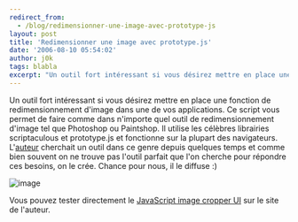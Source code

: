 ```yaml
---
redirect_from:
  - /blog/redimensionner-une-image-avec-prototype-js
layout: post
title: 'Redimensionner une image avec prototype.js'
date: '2006-08-10 05:54:02'
author: j0k
tags: blabla
excerpt: "Un outil fort intéressant si vous désirez mettre en place une fonction de redimensionnement d'image dans une de vos applications.     \nCe script vous permet de faire comme dans n'importe quel outil de redimensionnement d'image tel que Photoshop ou Paintshop.    Il utilise les célèbres librairies scriptaculous et prototype.js et fonctionne sur la plupart      …"
---
```


Un outil fort intéressant si vous désirez mettre en place une fonction de redimensionnement d'image dans une de vos applications.
Ce script vous permet de faire comme dans n'importe quel outil de redimensionnement d'image tel que Photoshop ou Paintshop.    Il utilise les célèbres librairies scriptaculous et prototype.js et fonctionne sur la plupart des navigateurs.   L'[auteur](http://www.defusion.org.uk/code/javascript-image-cropper-ui-using-prototype-scriptaculous/) cherchait un outil dans ce genre depuis quelques temps et comme bien souvent on ne trouve pas l'outil parfait que l'on cherche pour répondre ces besoins, on le crée. Chance pour nous, il le diffuse :)

 ![image](http://img83.imageshack.us/img83/7607/jscropperol3.jpg)

Vous pouvez tester directement le [JavaScript image cropper UI](http://www.defusion.org.uk/demos/060519/cropper.php) sur le site de l'auteur.
